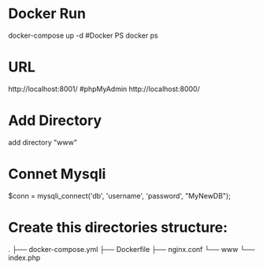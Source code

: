 

# Docker Run
docker-compose up -d
#Docker PS
docker ps
# URL
http://localhost:8001/
#phpMyAdmin
http://localhost:8000/


# Add Directory
add directory "www"
# Connet Mysqli
$conn = mysqli_connect('db', 'username', 'password', "MyNewDB");

# Create this directories structure:
.
├── docker-compose.yml
├── Dockerfile
├── nginx.conf
└── www
    └── index.php

    
